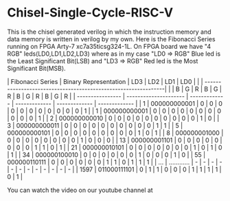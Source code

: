 # Chisel-Single-Cycle-RISC-V
This is the chisel generated verilog in which the instruction memory and data memory is written in verilog by my own.
Here is the Fibonacci Series running on FPGA Arty-7 xc7a35ticsg324-1L. On FPGA board we have "4 RGB" leds(LD0,LD1,LD2,LD3) where as in my case "LD0 => RGB" Blue led is the Least Significant Bit(LSB) and "LD3 => RGB" Red led is the Most Significant Bit(MSB).


| Fibonacci Series | Binary Representation |      LD3       |      LD2      |      LD1      |      LD0      | 
|                                          | ---------------------------------------------------------------|
|                                          |   B | G | R    |   B | G | R   |   B | G | R   |   B | G | R   |
| ---------------- | --------------------- | -------------  | ------------- | ------------- | ------------- |
|       1          |     000000000001      |   0 | 0 | 0    |   0 | 0 | 0   |   0 | 0 | 0   |   0 | 0 | 1   |
|       1          |     000000000001      |   0 | 0 | 0    |   0 | 0 | 0   |   0 | 0 | 0   |   0 | 0 | 1   |
|       2          |     000000000010      |   0 | 0 | 0    |   0 | 0 | 0   |   0 | 0 | 0   |   0 | 1 | 0   |
|       3          |     000000000011      |   0 | 0 | 0    |   0 | 0 | 0   |   0 | 0 | 0   |   0 | 1 | 1   |
|       5          |     000000000101      |   0 | 0 | 0    |   0 | 0 | 0   |   0 | 0 | 0   |   1 | 0 | 1   |
|       8          |     000000001000      |   0 | 0 | 0    |   0 | 0 | 0   |   0 | 0 | 1   |   0 | 0 | 0   |
|      13          |     000000001101      |   0 | 0 | 0    |   0 | 0 | 0   |   0 | 0 | 1   |   1 | 0 | 1   |
|      21          |     000000010101      |   0 | 0 | 0    |   0 | 0 | 0   |   0 | 1 | 0   |   1 | 0 | 1   |
|      34          |     000000100010      |   0 | 0 | 0    |   0 | 0 | 0   |   1 | 0 | 0   |   0 | 1 | 0   |
|      55          |     000000110111      |   0 | 0 | 0    |   0 | 0 | 0   |   1 | 1 | 0   |   1 | 1 | 1   |
|     ...          |     ............      |   - | - | -    |   - | - | -   |   - | - | -   |   - | - | -   |
|     1597         |     011000111101      |   0 | 1 | 1    |   0 | 0 | 0   |   1 | 1 | 1   |   1 | 0 | 1   |


You can watch the video on our youtube channel at 
